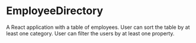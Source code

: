 # EmployeeDirectory
A React application with a table of employees. User can sort the table by at least one category. User can filter the users by at least one property.
